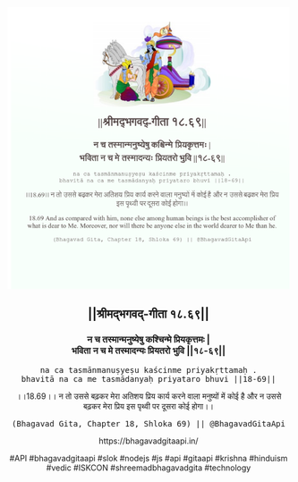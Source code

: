 <img src="../../asset/BG_18_69.png"/>
<center><h2>||श्रीमद्‍भगवद्‍-गीता १८.६९||</h2>
<h3>न च तस्मान्मनुष्येषु कश्चिन्मे प्रियकृत्तमः |<br/>भविता न च मे तस्मादन्यः प्रियतरो भुवि ||१८-६९||</h3>
<pre>na ca tasmānmanuṣyeṣu kaścinme priyakṛttamaḥ .<br/>bhavitā na ca me tasmādanyaḥ priyataro bhuvi ||18-69||</pre>
<p>।।18.69।। न तो उससे बढ़कर मेरा अतिशय प्रिय कार्य करने वाला मनुष्यों में कोई है और न उससे बढ़कर मेरा प्रिय इस पृथ्वी पर दूसरा कोई होगा।।</p>
<pre>(Bhagavad Gita, Chapter 18, Shloka 69) || @BhagavadGitaApi</pre><p>https://bhagavadgitaapi.in/</p><p>#API #bhagavadgitaapi #slok #nodejs #js #api #gitaapi #krishna #hinduism #vedic #ISKCON #shreemadbhagavadgita #technology</p></center>